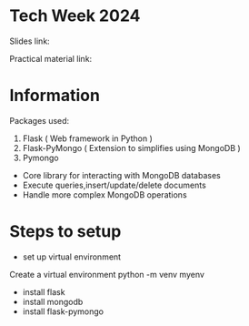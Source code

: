 # Tech Week 2024 

Slides link: 

Practical material link:

# Information
Packages used:
1. Flask ( Web framework in Python ) 
2. Flask-PyMongo ( Extension to simplifies using MongoDB ) 
3. Pymongo
  - Core library for interacting with MongoDB databases
  - Execute queries,insert/update/delete documents
  - Handle more complex MongoDB operations

    
# Steps to setup
  - set up virtual environment

Create a virtual environment 
python -m venv myenv

  - install flask
  - install mongodb
  - install flask-pymongo
